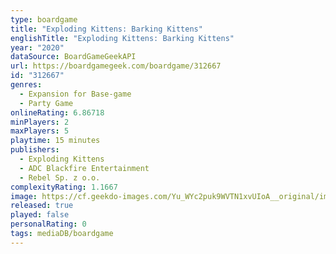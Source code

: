 ```yaml
---
type: boardgame
title: "Exploding Kittens: Barking Kittens"
englishTitle: "Exploding Kittens: Barking Kittens"
year: "2020"
dataSource: BoardGameGeekAPI
url: https://boardgamegeek.com/boardgame/312667
id: "312667"
genres:
  - Expansion for Base-game
  - Party Game
onlineRating: 6.86718
minPlayers: 2
maxPlayers: 5
playtime: 15 minutes
publishers:
  - Exploding Kittens
  - ADC Blackfire Entertainment
  - Rebel Sp. z o.o.
complexityRating: 1.1667
image: https://cf.geekdo-images.com/Yu_WYc2puk9WVTN1xvUIoA__original/img/wEfM5YgGizWMRsgO_Bgm5eHn_S8=/0x0/filters:format(jpeg)/pic7344713.jpg
released: true
played: false
personalRating: 0
tags: mediaDB/boardgame
---
```

